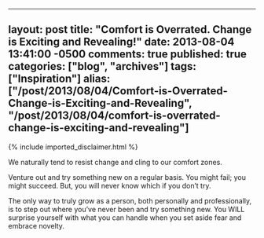   ---
  layout: post
  title: "Comfort is Overrated. Change is Exciting and Revealing!"
  date: 2013-08-04 13:41:00 -0500
  comments: true
  published: true
  categories: ["blog", "archives"]
  tags: ["Inspiration"]
  alias: ["/post/2013/08/04/Comfort-is-Overrated-Change-is-Exciting-and-Revealing", "/post/2013/08/04/comfort-is-overrated-change-is-exciting-and-revealing"]
  ---
<!-- more -->
{% include imported_disclaimer.html %}
<p>We naturally tend to resist change and cling to our comfort zones.</p>
<p>Venture out and try something new on a regular basis. You might fail; you might succeed. But, you will never know which if you don&rsquo;t try.</p>
<p>The only way to truly grow as a person, both personally and professionally, is to step out where you&rsquo;ve never been and try something new. You WILL surprise yourself with what you can handle when you set aside fear and embrace novelty.</p>

